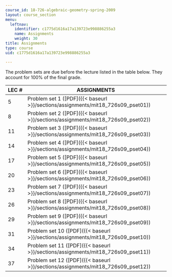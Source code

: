 ```yaml
---
course_id: 18-726-algebraic-geometry-spring-2009
layout: course_section
menu:
  leftnav:
    identifier: c1775d1616a17a139723e998886255a3
    name: Assignments
    weight: 30
title: Assignments
type: course
uid: c1775d1616a17a139723e998886255a3

---
```


The problem sets are due before the lecture listed in the table below. They account for 100% of the final grade.

| LEC # | ASSIGNMENTS |
| --- | --- |
| 5 | Problem set 1 ([PDF]({{< baseurl >}}/sections/assignments/mit18_726s09_pset01)) |
| 8 | Problem set 2 ([PDF]({{< baseurl >}}/sections/assignments/mit18_726s09_pset02)) |
| 11 | Problem set 3 ([PDF]({{< baseurl >}}/sections/assignments/mit18_726s09_pset03)) |
| 14 | Problem set 4 ([PDF]({{< baseurl >}}/sections/assignments/mit18_726s09_pset04)) |
| 17 | Problem set 5 ([PDF]({{< baseurl >}}/sections/assignments/mit18_726s09_pset05)) |
| 20 | Problem set 6 ([PDF]({{< baseurl >}}/sections/assignments/mit18_726s09_pset06)) |
| 23 | Problem set 7 ([PDF]({{< baseurl >}}/sections/assignments/mit18_726s09_pset07)) |
| 26 | Problem set 8 ([PDF]({{< baseurl >}}/sections/assignments/mit18_726s09_pset08)) |
| 29 | Problem set 9 ([PDF]({{< baseurl >}}/sections/assignments/mit18_726s09_pset09)) |
| 31 | Problem set 10 ([PDF]({{< baseurl >}}/sections/assignments/mit18_726s09_pset10)) |
| 34 | Problem set 11 ([PDF]({{< baseurl >}}/sections/assignments/mit18_726s09_pset11)) |
| 37 | Problem set 12 ([PDF]({{< baseurl >}}/sections/assignments/mit18_726s09_pset12))